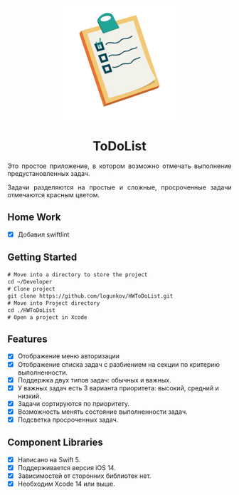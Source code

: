 <div align="center">
<img src="images/logo.png" alt="ToDoList Logo" width="256" />
<h1> ToDoList </h1>
</div>


<p align="justify">Это простое приложение, в котором возможно отмечать выполнение предустановленных задач.</p>
<p align="justify">Задачи разделяются на простые и сложные, просроченные задачи отмечаются красным цветом.</p>

## Home Work
- [x] Добавил swiftlint

## Getting Started

```
# Move into a directory to store the project
cd ~/Developer
# Clone project
git clone https://github.com/logunkov/HWToDoList.git
# Move into Project directory
cd ./HWToDoList
# Open a project in Xcode 
```
## Features

- [x] Отображение меню авторизации
- [x] Отображение списка задач с разбиением на секции по критерию выполненности.
- [x] Поддержка двух типов задач: обычных и важных.
- [x] У важных задач есть 3 варианта приоритета: высокий, средний и низкий.
- [x] Задачи сортируются по приоритету.
- [x] Возможность менять состояние выполненности задач.
- [x] Подсветка просроченных задач.

## Component Libraries
- [x] Написано на Swift 5.
- [x] Поддерживается версия iOS 14.
- [x] Зависимостей от сторонних библиотек нет.
- [x] Необходим Xcode 14 или выше.
